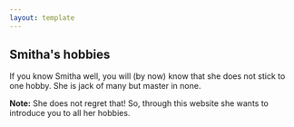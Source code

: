 ```yaml
---
layout: template
---
```


## Smitha's hobbies

If you know Smitha well, you will (by now) know that she does not stick to one hobby. She is jack of many but master in none. 

**Note:** She does not regret that! So, through this website she wants to introduce you to all her hobbies.